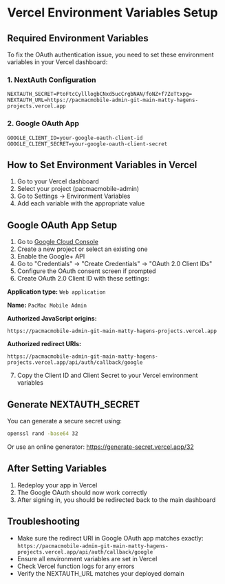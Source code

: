 # Vercel Environment Variables Setup

## Required Environment Variables

To fix the OAuth authentication issue, you need to set these environment variables in your Vercel dashboard:

### 1. NextAuth Configuration
```
NEXTAUTH_SECRET=PtoFtcCylllogbCNxd5ucCrgbNAN/foNZ+f7ZeTtxpg=
NEXTAUTH_URL=https://pacmacmobile-admin-git-main-matty-hagens-projects.vercel.app
```

### 2. Google OAuth App
```
GOOGLE_CLIENT_ID=your-google-oauth-client-id
GOOGLE_CLIENT_SECRET=your-google-oauth-client-secret
```

## How to Set Environment Variables in Vercel

1. Go to your Vercel dashboard
2. Select your project (pacmacmobile-admin)
3. Go to Settings → Environment Variables
4. Add each variable with the appropriate value

## Google OAuth App Setup

1. Go to [Google Cloud Console](https://console.cloud.google.com/)
2. Create a new project or select an existing one
3. Enable the Google+ API
4. Go to "Credentials" → "Create Credentials" → "OAuth 2.0 Client IDs"
5. Configure the OAuth consent screen if prompted
6. Create OAuth 2.0 Client ID with these settings:

**Application type:** `Web application`

**Name:** `PacMac Mobile Admin`

**Authorized JavaScript origins:**
```
https://pacmacmobile-admin-git-main-matty-hagens-projects.vercel.app
```

**Authorized redirect URIs:**
```
https://pacmacmobile-admin-git-main-matty-hagens-projects.vercel.app/api/auth/callback/google
```

7. Copy the Client ID and Client Secret to your Vercel environment variables

## Generate NEXTAUTH_SECRET

You can generate a secure secret using:
```bash
openssl rand -base64 32
```

Or use an online generator: https://generate-secret.vercel.app/32

## After Setting Variables

1. Redeploy your app in Vercel
2. The Google OAuth should now work correctly
3. After signing in, you should be redirected back to the main dashboard

## Troubleshooting

- Make sure the redirect URI in Google OAuth app matches exactly: `https://pacmacmobile-admin-git-main-matty-hagens-projects.vercel.app/api/auth/callback/google`
- Ensure all environment variables are set in Vercel
- Check Vercel function logs for any errors
- Verify the NEXTAUTH_URL matches your deployed domain